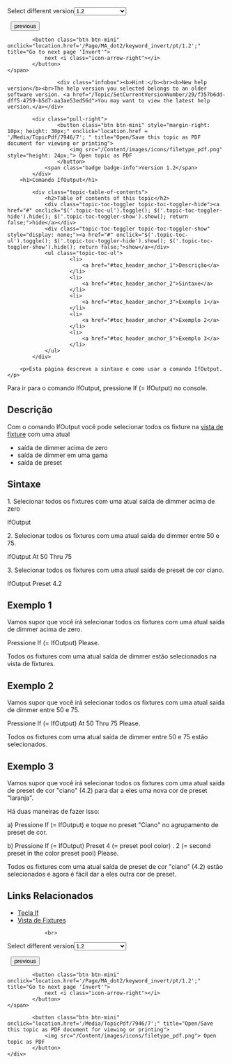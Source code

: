 
<div class="topic-navigation">

<div class="pull-right">
	<span class="pull-left">


<div class="pull-left">
<form action="/Topic/SetCurrentVersionNumber" class="form-inline" id="frmTagSelector" method="post">	<span class="form-mini">
		<div class="input-prepend"><span class="add-on">Select different version</span><select autocomplete="off" id="versionNumberId" name="versionNumberId" onchange="$(this).closest('#frmTagSelector').submit();" style="width: 120px;"><option value="">- latest -</option>
<option value="3">1.1</option>
<option selected="selected" value="7">1.2</option>
<option value="12">1.3</option>
<option value="16">1.5</option>
<option value="29">1.9</option>
</select></div>
		<input data-val="true" data-val-number="The field Int32 must be a number." data-val-required="The Int32 field is required." id="ProductId" name="ProductId" type="hidden" value="7">
		<input id="CurrentGuid" name="CurrentGuid" type="hidden" value="f357b6dd-dff5-4759-b5d7-aa3ae53ed56d">
	</span>
</form></div>&nbsp;	</span>
	<span class="pull-right" style="white-space: nowrap;">
			<button class="btn btn-mini" onclick="location.href='/Page/MA_dot2/keyword_if/pt/1.2'; " title="Go to previous page 'If'">
				<i class="icon-arrow-left"></i> previous
			</button>

			<button class="btn btn-mini" onclick="location.href='/Page/MA_dot2/keyword_invert/pt/1.2';" title="Go to next page 'Invert'">
				next <i class="icon-arrow-right"></i> 
			</button>
	</span>
</div>
<div class="clear-fix" style="margin-bottom: 10px"></div>
</div>

					<div class="infobox"><b>Hint:</b><br><b>New help version</b><br>The help version you selected belongs to an older software version. <a href="/Topic/SetCurrentVersionNumber/29/f357b6dd-dff5-4759-b5d7-aa3ae53ed56d">You may want to view the latest help version.</a></div>

			<div class="pull-right">
					<button class="btn btn-mini" style="margin-right: 10px; height: 30px;" onclick="location.href = '/Media/TopicPdf/7946/7'; " title="Open/Save this topic as PDF document for viewing or printing">
						<img src="/Content/images/icons/filetype_pdf.png" style="height: 24px;"> Open topic as PDF
					</button>
				<span class="badge badge-info">Version 1.2</span>
			</div>
		<h1>Comando IfOutput</h1>

			<div class="topic-table-of-contents">
				<h2>Table of contents of this topic</h2>
				<div class="topic-toc-toggler topic-toc-toggler-hide"><a href="#" onclick="$('.topic-toc-ul').toggle(); $('.topic-toc-toggler-hide').hide(); $('.topic-toc-toggler-show').show(); return false;">hide</a></div>
				<div class="topic-toc-toggler topic-toc-toggler-show" style="display: none;"><a href="#" onclick="$('.topic-toc-ul').toggle(); $('.topic-toc-toggler-hide').show(); $('.topic-toc-toggler-show').hide(); return false;">show</a></div>
				<ul class="topic-toc-ul">
						<li>
							<a href="#toc_header_anchor_1">Descrição</a>
						</li>
						<li>
							<a href="#toc_header_anchor_2">Sintaxe</a>
						</li>
						<li>
							<a href="#toc_header_anchor_3">Exemplo 1</a>
						</li>
						<li>
							<a href="#toc_header_anchor_4">Exemplo 2</a>
						</li>
						<li>
							<a href="#toc_header_anchor_5">Exemplo 3</a>
						</li>
				</ul>
			</div>

		<p>Esta página descreve a sintaxe e como usar o comando IfOutput.</p>

<p>Para ir para o comando IfOutput, pressione​ <span class="hardkey">If</span> (= IfOutput) no&nbsp;console.</p>

<a name="toc_header_anchor_1" id="toc_header_anchor_1" class="topic-toc-item"></a><h2>Descrição</h2>

<p>Com o comando IfOutput você pode selecionar todos os fixture&nbsp;na&nbsp;<a href="/Topic/989f0b88-de3d-4818-8c0b-a69fa90b2106">vista de fixture</a>&nbsp;com uma atual</p>

<ul>
	<li>saída de dimmer&nbsp;acima de zero</li>
	<li>saída de dimmer&nbsp;em uma gama</li>
	<li>saída de preset</li>
</ul>

<a name="toc_header_anchor_2" id="toc_header_anchor_2" class="topic-toc-item"></a><h2>Sintaxe</h2>

<p>1. Selecionar todos os fixtures&nbsp;com uma atual saída de&nbsp;dimmer&nbsp;acima de zero</p>

<div class="cl_input">IfOutput</div>

<p>2. Selecionar todos os&nbsp;fixtures​&nbsp;com uma atual saída de dimmer entre 50 e 75.</p>

<div class="cl_input">IfOutput At 50 Thru 75</div>

<p>3. Selecionar todos os&nbsp;fixtures​&nbsp;com uma atual saída​ de preset de cor ciano.</p>

<div class="cl_input">IfOutput Preset 4.2</div>

<a name="toc_header_anchor_3" id="toc_header_anchor_3" class="topic-toc-item"></a><h2>Exemplo 1</h2>

<p>Vamos supor que você irá selecionar todos os fixtures com uma atual saída de&nbsp;dimmer acima de zero.</p>

<p>Pressione&nbsp;<span class="hardkey">If</span> (= IfOutput) <span class="hardkey">Please</span>.</p>

<p>Todos os&nbsp;fixtures&nbsp;com uma atual saída de dimmer estão selecionados na vista de fixtures.</p>

<a name="toc_header_anchor_4" id="toc_header_anchor_4" class="topic-toc-item"></a><h2>Exemplo 2</h2>

<p>Vamos supor que você irá selecionar todos os&nbsp;fixtures​&nbsp;com uma atual saída de dimmer entre 50 e 75.</p>

<p>Pressione&nbsp;<span class="hardkey">If</span> (= IfOutput) <span class="hardkey">At</span> <span class="hardkey">50</span> <span class="hardkey">Thru</span> <span class="hardkey">75</span> <span class="hardkey">Please</span>.</p>

<p>Todos os&nbsp;fixtures​&nbsp;com uma atual saída de&nbsp;dimmer&nbsp;entre 50 e 75 estão selecionados.</p>

<a name="toc_header_anchor_5" id="toc_header_anchor_5" class="topic-toc-item"></a><h2>Exemplo 3</h2>

<p>Vamos supor que você irá selecionar todos os&nbsp;fixtures​&nbsp;com uma atual saída​ de preset de cor "ciano" (4.2) para dar a eles uma nova cor de preset "laranja"​.</p>

<p>Há duas maneiras de fazer isso:</p>

<p>a) Pressione&nbsp;<span class="hardkey">If</span> (= IfOutput) e toque no preset&nbsp;"Ciano" no agrupamento de preset&nbsp;de cor.</p>

<p>b) Pressione&nbsp;<span class="hardkey">If</span> (= IfOutput) <span class="hardkey">Preset</span> <span class="hardkey">4</span> (= preset pool color) <span class="hardkey">.</span> <span class="hardkey">2</span> (= second preset in the color preset pool) <span class="hardkey">Please</span>.</p>

<p>Todos os&nbsp;fixtures​&nbsp;com uma atual saída​ de preset de cor "ciano" (4.2) estão selecionados e agora é fácil dar a eles outra cor de preset.</p>

<a name="toc_header_anchor_6" id="toc_header_anchor_6" class="topic-toc-item"></a><h2>Links Relacionados</h2>

<ul>
	<li><a href="/Topic/8a9b3abb-3119-443d-a55e-36b89b0bf73c">Tecla If</a></li>
	<li><a href="/Topic/989f0b88-de3d-4818-8c0b-a69fa90b2106">Vista de Fixtures</a></li>
</ul>


				<br>
<div class="topic-navigation">

<div class="pull-right">
	<span class="pull-left">


<div class="pull-left">
<form action="/Topic/SetCurrentVersionNumber" class="form-inline" id="frmTagSelector" method="post">	<span class="form-mini">
		<div class="input-prepend"><span class="add-on">Select different version</span><select autocomplete="off" id="versionNumberId" name="versionNumberId" onchange="$(this).closest('#frmTagSelector').submit();" style="width: 120px;"><option value="">- latest -</option>
<option value="3">1.1</option>
<option selected="selected" value="7">1.2</option>
<option value="12">1.3</option>
<option value="16">1.5</option>
<option value="29">1.9</option>
</select></div>
		<input data-val="true" data-val-number="The field Int32 must be a number." data-val-required="The Int32 field is required." id="ProductId" name="ProductId" type="hidden" value="7">
		<input id="CurrentGuid" name="CurrentGuid" type="hidden" value="f357b6dd-dff5-4759-b5d7-aa3ae53ed56d">
	</span>
</form></div>&nbsp;	</span>
	<span class="pull-right" style="white-space: nowrap;">
			<button class="btn btn-mini" onclick="location.href='/Page/MA_dot2/keyword_if/pt/1.2'; " title="Go to previous page 'If'">
				<i class="icon-arrow-left"></i> previous
			</button>

			<button class="btn btn-mini" onclick="location.href='/Page/MA_dot2/keyword_invert/pt/1.2';" title="Go to next page 'Invert'">
				next <i class="icon-arrow-right"></i> 
			</button>
	</span>
</div>
	<div class="clear-fix"></div>
	<div class="pull-right">
	
			<button class="btn btn-mini" onclick="location.href='/Media/TopicPdf/7946/7';" title="Open/Save this topic as PDF document for viewing or printing">
				<img src="/Content/images/icons/filetype_pdf.png"> Open topic as PDF
			</button>
	</div>
<div class="clear-fix" style="margin-bottom: 10px"></div>
</div>

	